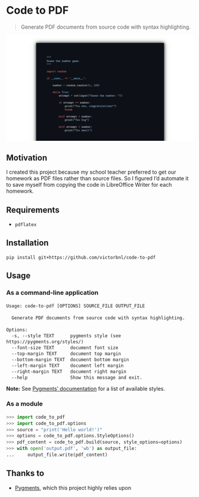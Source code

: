 # Code to PDF

> Generate PDF documents from source code with syntax highlighting.

<p align="center">
    <img src=".readme/screenshot.png">
</p>

## Motivation

I created this project because my school teacher preferred to get our homework as PDF files rather than source files. So I figured I’d automate it to save myself from copying the code in LibreOffice Writer for each homework.

## Requirements

- `pdflatex`

## Installation

```
pip install git+https://github.com/victorbnl/code-to-pdf
```

## Usage

### As a command-line application

```
Usage: code-to-pdf [OPTIONS] SOURCE_FILE OUTPUT_FILE

  Generate PDF documents from source code with syntax highlighting.

Options:
  -s, --style TEXT      pygments style (see https://pygments.org/styles/)
  --font-size TEXT      document font size
  --top-margin TEXT     document top margin
  --bottom-margin TEXT  document bottom margin
  --left-margin TEXT    document left margin
  --right-margin TEXT   document right margin
  --help                Show this message and exit.
```

**Note:** See [Pygments’ documentation](https://pygments.org/styles/) for a list of available styles.

### As a module

```python
>>> import code_to_pdf
>>> import code_to_pdf.options
>>> source = "print('Hello world!')"
>>> options = code_to_pdf.options.StyleOptions()
>>> pdf_content = code_to_pdf.build(source, style_options=options)
>>> with open('output.pdf', 'wb') as output_file:
...     output_file.write(pdf_content)
```

## Thanks to

- [Pygments](https://pygments.org/), which this project highly relies upon
